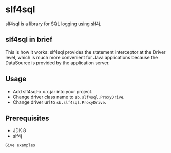 # slf4sql
slf4sql is a library for SQL logging using slf4j.

## slf4sql in brief

This is how it works:
slf4sql provides the statement interceptor at the Driver level, which is much more convenient for Java applications because the DataSource is provided by the application server.

## Usage

- Add slf4sql-x.x.x.jar into your project.
- Change driver class name to `sb.slf4sql.ProxyDrive`.
- Change driver url to `sb.slf4sql.ProxyDrive`.

## Prerequisites

- JDK 8
- slf4j

```
Give examples
```

